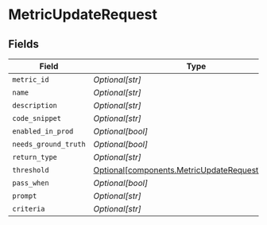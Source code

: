 # MetricUpdateRequest


## Fields

| Field                                                                                                        | Type                                                                                                         | Required                                                                                                     | Description                                                                                                  |
| ------------------------------------------------------------------------------------------------------------ | ------------------------------------------------------------------------------------------------------------ | ------------------------------------------------------------------------------------------------------------ | ------------------------------------------------------------------------------------------------------------ |
| `metric_id`                                                                                                  | *Optional[str]*                                                                                              | :heavy_minus_sign:                                                                                           | N/A                                                                                                          |
| `name`                                                                                                       | *Optional[str]*                                                                                              | :heavy_minus_sign:                                                                                           | N/A                                                                                                          |
| `description`                                                                                                | *Optional[str]*                                                                                              | :heavy_minus_sign:                                                                                           | N/A                                                                                                          |
| `code_snippet`                                                                                               | *Optional[str]*                                                                                              | :heavy_minus_sign:                                                                                           | N/A                                                                                                          |
| `enabled_in_prod`                                                                                            | *Optional[bool]*                                                                                             | :heavy_minus_sign:                                                                                           | N/A                                                                                                          |
| `needs_ground_truth`                                                                                         | *Optional[bool]*                                                                                             | :heavy_minus_sign:                                                                                           | N/A                                                                                                          |
| `return_type`                                                                                                | *Optional[str]*                                                                                              | :heavy_minus_sign:                                                                                           | N/A                                                                                                          |
| `threshold`                                                                                                  | [Optional[components.MetricUpdateRequestThreshold]](../../models/components/metricupdaterequestthreshold.md) | :heavy_minus_sign:                                                                                           | N/A                                                                                                          |
| `pass_when`                                                                                                  | *Optional[bool]*                                                                                             | :heavy_minus_sign:                                                                                           | N/A                                                                                                          |
| `prompt`                                                                                                     | *Optional[str]*                                                                                              | :heavy_minus_sign:                                                                                           | N/A                                                                                                          |
| `criteria`                                                                                                   | *Optional[str]*                                                                                              | :heavy_minus_sign:                                                                                           | N/A                                                                                                          |